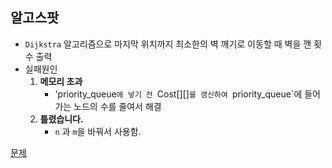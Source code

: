 ## 알고스팟
- `Dijkstra` 알고리즘으로 마지막 위치까지 최소한의 벽 깨기로 이동할 때 벽을 깬 횟수 출력
- 실패원인
	1. **메모리 초과**
		- 'priority_queue`에 넣기 전 `Cost[][]`를 갱신하여 `priority_queue`에 들어가는 노드의 수를 줄여서 해결
	2. **틀렸습니다.**
		- `n` 과 `m`을 바꿔서 사용함.
		
[문제](https://www.acmicpc.net/problem/1261)